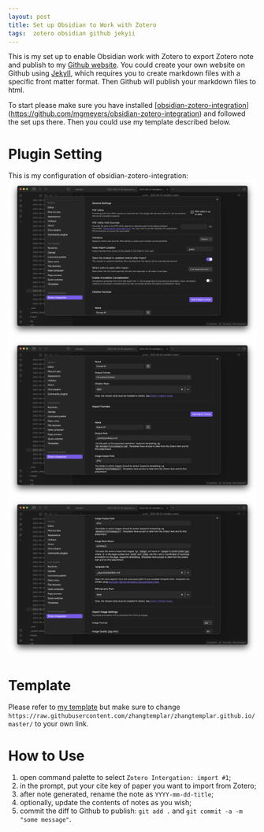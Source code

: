 ```yaml
---
layout: post
title: Set up Obsidian to Work with Zotero
tags:  zotero obsidian github jekyii
---
```


This is my set up to enable Obsidian work with Zotero to export Zotero note and publish to my [Github website](https://zhangtemplar.github.io/). You could create your own website on Github using [JekyII](https://github.com/barryclark/jekyll-now), which requires you to create markdown files with a specific front matter format. Then Github will publish your markdown files to html.

To start please make sure you have installed [[obsidian-zotero-integration](https://github.com/mgmeyers/obsidian-zotero-integration)](https://github.com/mgmeyers/obsidian-zotero-integration) and followed the set ups there. Then you could use my template described below.
# Plugin Setting
This is my configuration of obsidian-zotero-integration:
![](https://raw.githubusercontent.com/zhangtemplar/zhangtemplar.github.io/master/uPic/obsidian1.png)
![](https://raw.githubusercontent.com/zhangtemplar/zhangtemplar.github.io/master/uPic/obsidian2.png)
![](https://raw.githubusercontent.com/zhangtemplar/zhangtemplar.github.io/master/uPic/obsidian3.png)
# Template
Please refer to [my template](https://drive.google.com/file/d/1oDaM7O4qylNrpGZynb6CMDmZk-XSXwmI/view?usp=sharing) but make sure to change `https://raw.githubusercontent.com/zhangtemplar/zhangtemplar.github.io/master/` to your own link.
# How to Use
1. open command palette to select `Zotero Intergation: import #1`;
2. in the prompt, put your cite key of paper you want to import from Zotero;
3. after note generated, rename the note as `YYYY-mm-dd-title`;
4. optionally, update the contents of notes as you wish;
5. commit the diff to Github to publish: `git add .` and `git commit -a -m "some message"`.
